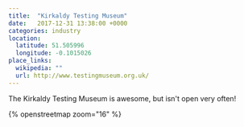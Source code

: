 ```yaml
---
title:  "Kirkaldy Testing Museum"
date:   2017-12-31 13:38:00 +0000
categories: industry
location:
  latitude: 51.505996
  longitude: -0.1015026
place_links:
  wikipedia: ""
  url: http://www.testingmuseum.org.uk/
---
```

The Kirkaldy Testing Museum is awesome, but isn't open very often!

{% openstreetmap zoom="16" %}
